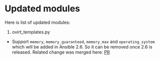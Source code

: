 Updated modules
===============

Here is list of updated modules:

1. ovirt_templates.py

- Support `memory`, `memory_guaranteed`, `memory_max` and `operating_system`
  which will be added in Ansible 2.6. So it can be removed once 2.6 is
  released. Related change was merged here: [PR](https://github.com/ansible/ansible/pull/38211)
